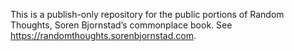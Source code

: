This is a publish-only repository for the public portions of Random Thoughts,
    Soren Bjornstad’s commonplace book.
See <https://randomthoughts.sorenbjornstad.com>.
